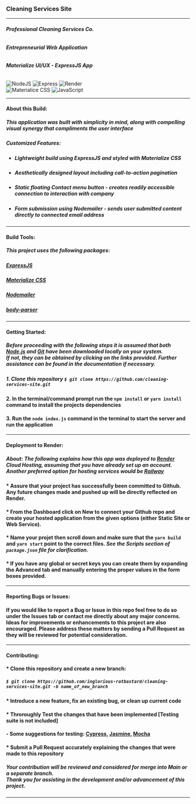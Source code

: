 ### Cleaning Services Site
___
###### **Professional Cleaning Services Co.**
###### **Entrepreneurial Web Application** 
###### **Materialize UI/UX - ExpressJS App** <br>
![NodeJS](https://img.shields.io/badge/node.js-6DA55F?style=for-the-badge&logo=node.js&logoColor=white)
![Express](https://img.shields.io/badge/Express.js-000000?style=for-the-badge&logo=express&logoColor=white)
![Render](https://img.shields.io/badge/Render-%46E3B7.svg?style=for-the-badge&logo=render&logoColor=white) <br>
![Materialice CSS](https://img.shields.io/badge/material%20design-757575?style=for-the-badge&logo=material%20design&logoColor=white)
![JavaScript](https://img.shields.io/badge/javascript-%23323330.svg?style=for-the-badge&logo=javascript&logoColor=%23F7DF1E)
___
#### **About this Build:**
##### **This application was built with simplicity in mind, along with compelling visual synergy that compliments the user interface** 
##### **Customized Features:**
* ##### *Lightweight build using ExpressJS and styled with Materialize CSS*
* ##### *Aesthetically designed layout including call-to-action pagination* 
* ##### *Static floating Contact menu button - creates readily accessible connection to interaction with company*
* ##### *Form submission using Nodemailer - sends user submitted content directly to connected email address* 
---
#### **Build Tools:**
##### **This project uses the following packages:**
##### [ExpressJS](https://expressjs.com/)
##### [Materialize CSS](https://materializecss.com/) 
##### [Nodemailer](https://nodemailer.com/about/)
##### [body-parser](https://www.npmjs.com/package/body-parser)
___ 
#### **Getting Started:** 
##### Before proceeding with the following steps it is assumed that both [Node.js](https://nodejs.org/en/download/) and [Git](https://git-scm.com/downloads) have been downloaded locally on your system. <br> If not, they can be obtained by clicking on the links provided. Further assistance can be found in the documentation if necessary. 
##### 1. **Clone** this repository `$ git clone https://github.com/cleaning-services-site.git`
#### 2. In the terminal/command prompt run the `npm install` or `yarn install` command to install the projects dependencies
#### 3. Run the `node index.js` command in the terminal to start the server and run the application
___
#### Deployment to Render:
##### About: The following explains how this app was deployed to [Render](https://render.com/) Cloud Hosting, assuming that you have already set up an account. Another preferred option for hosting services would be [Railway](https://railway.app/)
#### * Assure that your project has successfully been committed to Github. Any future changes made and pushed up will be directly reflected on **Render**. 
#### * From the Dashboard click on **New** to connect your Github repo and create your hosted application from the given options (either Static Site or Web Service). 
#### * Name your projet then scroll down and make sure that the `yarn build` and `yarn start` point to the correct files. *See the Scripts section of `package.json` file for clarification.*
#### * If you have any global or secret keys you can create them by expanding the **Advanced** tab and manually entering the proper values in the form boxes provided.
___
#### **Reporting Bugs or Issues:**
#### If you would like to report a **Bug** or **Issue** in this repo feel free to do so under the **Issues** tab or contact me directly about any major concerns. Ideas for improvements or enhancements to this project are also encouraged. Please address these matters by sending a **Pull Request** as they will be reviewed for potential consideration. 
___
#### Contributing:
#### * **Clone** this repository and create a new branch:<br>
 ##### `$ git clone https://github.com/inglorious-ratbastard/cleaning-services-site.git -b name_of_new_branch`
#### * Introduce a new feature, fix an existing bug, or clean up current code 
#### * Throroughly **Test** the changes that have been implemented [Testing suite is not included]
#### - Some suggestions for testing: [Cypress](https://www.cypress.io/), [Jasmine](https://jasmine.github.io/), [Mocha](https://mochajs.org/) 
#### * Submit a **Pull Request** accurately explaining the changes that were made to this repository
##### Your contribution will be reviewed and considered for *merge* into **Main** or a separate **branch**. <br> Thank you for assisting in the development and/or advancement of this project.
___
